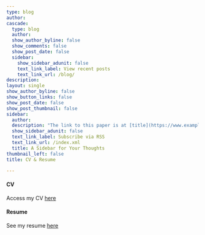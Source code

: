```yaml
---
type: blog
author: 
cascade:
  type: blog
  author: 
  show_author_byline: false
  show_comments: false
  show_post_date: false
  sidebar:
    show_sidebar_adunit: false
    text_link_label: View recent posts
    text_link_url: /blog/
description: 
layout: single
show_author_byline: false
show_button_links: false
show_post_date: false
show_post_thumbnail: false
sidebar:
  author: 
  description: "The link to this paper is at [title](https://www.example.com)"
  show_sidebar_adunit: false
  text_link_label: Subscribe via RSS
  text_link_url: /index.xml
  title: A Sidebar for Your Thoughts
thumbnail_left: false
title: CV & Resume

---
```


#### CV
Access my CV [here](https://www.dropbox.com/s/vpbcpl24ekjynl6/Liu_CV.pdf?dl=0)

#### Resume

See my resume [here](https://www.dropbox.com/s/5q0xw640hcstmw2/Liu_resume.pdf?dl=0)

